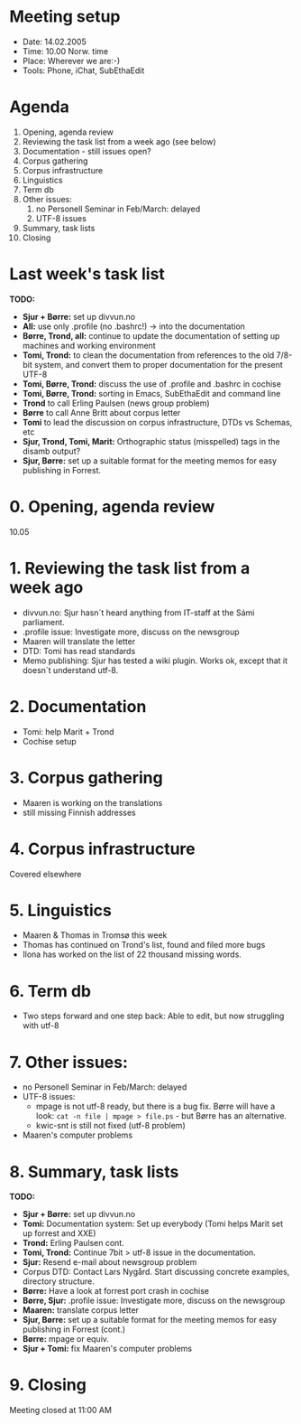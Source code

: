 # Meeting setup

* Date: 14.02.2005
* Time: 10.00 Norw. time
* Place: Wherever we are:-)
* Tools: Phone, iChat, SubEthaEdit

#  Agenda

1.  Opening, agenda review
1.  Reviewing the task list from a week ago (see below)
1.  Documentation - still issues open?
1.  Corpus gathering
1.  Corpus infrastructure
1.  Linguistics
1.  Term db
1.  Other issues:
    1.    no Personell Seminar in Feb/March: delayed
    1.    UTF-8 issues
1.  Summary, task lists
1.  Closing

# Last week's task list

**TODO:**
*  **Sjur + Børre:** set up divvun.no
*  **All:** use only .profile (no .bashrc!) -> into the documentation
*  **Børre, Trond, all:** continue to update the documentation of setting
      up machines and working environment
*  **Tomi, Trond:** to clean the documentation from references to the old 7/8-bit
      system, and convert them to proper documentation for the present UTF-8
*  **Tomi, Børre, Trond:** discuss the use of .profile and .bashrc in cochise
*  **Tomi, Børre, Trond:** sorting in Emacs, SubEthaEdit and command line
*  **Trond** to call Erling Paulsen (news group problem)
*  **Børre** to call Anne Britt about corpus letter
*  **Tomi** to lead the discussion on corpus infrastructure, DTDs vs Schemas, etc
*  **Sjur, Trond, Tomi, Marit:** Orthographic status (misspelled) tags
      in the disamb output?
*  **Sjur, Børre:** set up a suitable format for the meeting memos for easy
      publishing in Forrest.

# 0. Opening, agenda review
10.05

# 1. Reviewing the task list from a week ago
*  divvun.no: Sjur hasn´t heard anything from IT-staff at the Sámi parliament.
*  .profile issue: Investigate more, discuss on the newsgroup
*  Maaren will translate the letter
*  DTD: Tomi has read standards
*  Memo publishing: Sjur has tested a wiki plugin. Works ok, except that it
      doesn´t understand utf-8.

# 2. Documentation

*  Tomi: help Marit + Trond
*  Cochise setup

# 3. Corpus gathering

*  Maaren is working on the translations
*  still missing Finnish addresses

# 4. Corpus infrastructure

Covered elsewhere

# 5. Linguistics

*  Maaren & Thomas in Tromsø this week
*  Thomas has continued on Trond's list, found and filed more bugs
*  Ilona has worked on the list of 22 thousand missing words.

# 6. Term db

*  Two steps forward and one step back: Able to edit, but now struggling
      with utf-8

# 7. Other issues:

*  no Personell Seminar in Feb/March: delayed
*  UTF-8 issues:
    -    mpage is not utf-8 ready, but there is a bug fix. Børre will have a
      look: ```cat -n file | mpage > file.ps``` - but Børre has an alternative.
    -    kwic-snt is still not fixed (utf-8 problem)
*  Maaren's computer problems

# 8. Summary, task lists

**TODO:**
*  **Sjur + Børre:** set up divvun.no
*  **Tomi:** Documentation system: Set up everybody (Tomi helps Marit set up
      forrest and XXE)
*  **Trond:** Erling Paulsen cont.
*  **Tomi, Trond:** Continue 7bit > utf-8 issue in the documentation.
*  **Sjur:** Resend e-mail about newsgroup problem
*  Corpus DTD: Contact Lars Nygård. Start discussing concrete examples, directory
      structure.
*  **Børre:** Have a look at forrest port crash in cochise
*  **Børre, Sjur:** .profile issue: Investigate more, discuss on the newsgroup
*  **Maaren:** translate corpus letter
*  **Sjur, Børre:** set up a suitable format for the meeting memos for easy
      publishing in Forrest (cont.)
*  **Børre:** mpage or equiv.
*  **Sjur + Tomi:** fix Maaren's computer problems

# 9. Closing

Meeting closed at 11:00 AM
